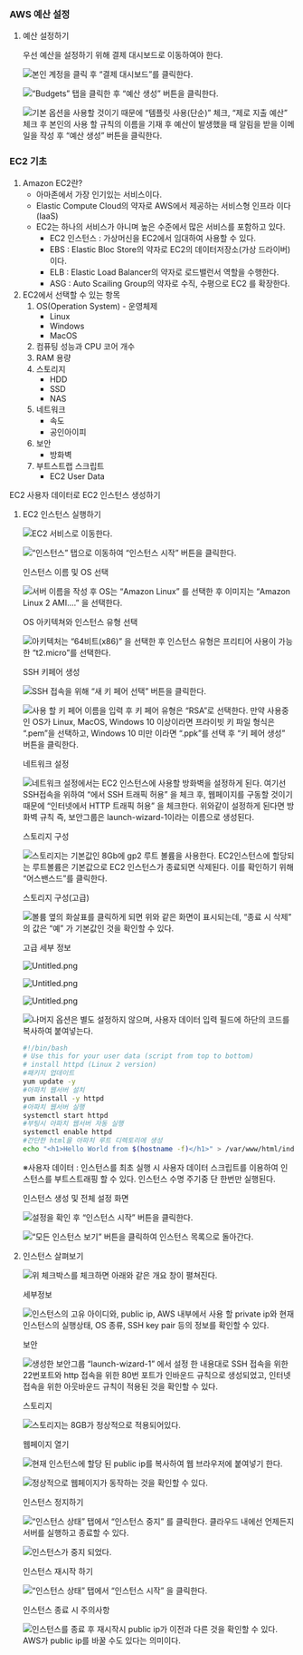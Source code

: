 
### AWS 예산 설정

1. 예산 설정하기

	우선 예산을 설정하기 위해 결제 대시보드로 이동하여야 한다.


	![본인 계정을 클릭 후 “결제 대시보드”를 클릭한다.](https://s3.us-west-2.amazonaws.com/secure.notion-static.com/9dda2f25-b5ab-42b5-9e14-d3fd44e1bb00/Untitled.png?X-Amz-Algorithm=AWS4-HMAC-SHA256&X-Amz-Content-Sha256=UNSIGNED-PAYLOAD&X-Amz-Credential=AKIAT73L2G45EIPT3X45%2F20230903%2Fus-west-2%2Fs3%2Faws4_request&X-Amz-Date=20230903T080808Z&X-Amz-Expires=3600&X-Amz-Signature=ae8c9caa9e7391302da55b7924a338b58b889f50eae76a3b6584972933fca47e&X-Amz-SignedHeaders=host&x-id=GetObject)


	![“Budgets” 탭을 클릭한 후 “예산 생성” 버튼을 클릭한다.](https://s3.us-west-2.amazonaws.com/secure.notion-static.com/ddf4b143-137d-441d-bd4e-0a3114a2e799/Untitled.png?X-Amz-Algorithm=AWS4-HMAC-SHA256&X-Amz-Content-Sha256=UNSIGNED-PAYLOAD&X-Amz-Credential=AKIAT73L2G45EIPT3X45%2F20230903%2Fus-west-2%2Fs3%2Faws4_request&X-Amz-Date=20230903T080809Z&X-Amz-Expires=3600&X-Amz-Signature=2c54a953e644ef966544c97c5f0c2fe23e535c7d3e4923e627e5b0da10a8cb00&X-Amz-SignedHeaders=host&x-id=GetObject)


	![기본 옵션을 사용할 것이기 때문에 “템플릿 사용(단순)” 체크, “제로 지출 예산” 체크 후 본인의 사용 할 규칙의 이름을 기재 후 예산이 발생했을 때 알림을 받을 이메일을 작성 후 “예산 생성” 버튼을 클릭한다.](https://s3.us-west-2.amazonaws.com/secure.notion-static.com/0a72a0b0-5731-417d-a3d7-874bfc3a2bbb/Untitled.png?X-Amz-Algorithm=AWS4-HMAC-SHA256&X-Amz-Content-Sha256=UNSIGNED-PAYLOAD&X-Amz-Credential=AKIAT73L2G45EIPT3X45%2F20230903%2Fus-west-2%2Fs3%2Faws4_request&X-Amz-Date=20230903T080809Z&X-Amz-Expires=3600&X-Amz-Signature=dd7e3552c72bbb0fa6820e35b73b1ba43327ccff4872a28f6c4aff8a70bdb164&X-Amz-SignedHeaders=host&x-id=GetObject)


### EC2 기초

1. Amazon EC2란?
	- 아마존에서 가장 인기있는 서비스이다.
	- Elastic Compute Cloud의 약자로 AWS에서 제공하는 서비스형 인프라 이다(IaaS)
	- EC2는 하나의 서비스가 아니며 높은 수준에서 많은 서비스를 포함하고 있다.
		- EC2 인스턴스 : 가상머신을 EC2에서 임대하여 사용할 수 있다.
		- EBS : Elastic Bloc Store의 약자로 EC2의 데이터저장소(가상 드라이버) 이다.
		- ELB : Elastic Load Balancer의 약자로 로드밸런서 역할을 수행한다.
		- ASG : Auto Scailing Group의 약자로 수직, 수평으로 EC2 를 확장한다.
2. EC2에서 선택할 수 있는 항목
	1. OS(Operation System) - 운영체제
		- Linux
		- Windows
		- MacOS
	2. 컴퓨팅 성능과 CPU 코어 개수
	3. RAM 용량
	4. 스토리지
		- HDD
		- SSD
		- NAS
	5. 네트워크
		- 속도
		- 공인아이피
	6. 보안
		- 방화벽
	7. 부트스트랩 스크립트
		- EC2 User Data

EC2 사용자 데이터로 EC2 인스턴스 생성하기

1. EC2 인스턴스 실행하기

	![EC2 서비스로 이동한다.](https://s3.us-west-2.amazonaws.com/secure.notion-static.com/06687dae-8d4a-4c5d-9945-77cd297e6850/Untitled.png?X-Amz-Algorithm=AWS4-HMAC-SHA256&X-Amz-Content-Sha256=UNSIGNED-PAYLOAD&X-Amz-Credential=AKIAT73L2G45EIPT3X45%2F20230903%2Fus-west-2%2Fs3%2Faws4_request&X-Amz-Date=20230903T080812Z&X-Amz-Expires=3600&X-Amz-Signature=f7b6ef110f0bb0b00fae7508d858911f02baba68456b82a570d4900a5c34bcf8&X-Amz-SignedHeaders=host&x-id=GetObject)


	![“인스턴스” 탭으로 이동하여 “인스턴스 시작” 버튼을 클릭한다.](https://s3.us-west-2.amazonaws.com/secure.notion-static.com/176630d3-3f4c-43ca-8a70-46bdbd2cd4c8/Untitled.png?X-Amz-Algorithm=AWS4-HMAC-SHA256&X-Amz-Content-Sha256=UNSIGNED-PAYLOAD&X-Amz-Credential=AKIAT73L2G45EIPT3X45%2F20230903%2Fus-west-2%2Fs3%2Faws4_request&X-Amz-Date=20230903T080812Z&X-Amz-Expires=3600&X-Amz-Signature=24b88c3a28c415675d90ad11220438b23361aaa524560b1753ccd6dd2cafade8&X-Amz-SignedHeaders=host&x-id=GetObject)


	인스턴스 이름 및 OS 선택


	![서버 이름을 작성 후 OS는 “Amazon Linux” 를 선택한 후 이미지는 “Amazon Linux 2 AMI….” 을 선택한다.](https://s3.us-west-2.amazonaws.com/secure.notion-static.com/762f6ed1-1270-45b2-aa4a-6c69fa433c6e/Untitled.png?X-Amz-Algorithm=AWS4-HMAC-SHA256&X-Amz-Content-Sha256=UNSIGNED-PAYLOAD&X-Amz-Credential=AKIAT73L2G45EIPT3X45%2F20230903%2Fus-west-2%2Fs3%2Faws4_request&X-Amz-Date=20230903T080812Z&X-Amz-Expires=3600&X-Amz-Signature=57c86132dd9cf82531dad278773f3410ec6173e12d899f87890f63014bf938b2&X-Amz-SignedHeaders=host&x-id=GetObject)


	OS 아키텍쳐와 인스턴스 유형 선택


	![아키텍처는 “64비트(x86)” 을 선택한 후 인스턴스 유형은 프리티어 사용이 가능한 “t2.micro”를 선택한다.](https://s3.us-west-2.amazonaws.com/secure.notion-static.com/2e8e7d0e-6f90-4cd4-b367-81fdf899a10b/Untitled.png?X-Amz-Algorithm=AWS4-HMAC-SHA256&X-Amz-Content-Sha256=UNSIGNED-PAYLOAD&X-Amz-Credential=AKIAT73L2G45EIPT3X45%2F20230903%2Fus-west-2%2Fs3%2Faws4_request&X-Amz-Date=20230903T080812Z&X-Amz-Expires=3600&X-Amz-Signature=19665b86fcb6fc70d14dfab8c9918acf1bcfe1efd08c24ab0558d0a69be38f5c&X-Amz-SignedHeaders=host&x-id=GetObject)


	SSH 키페어 생성


	![SSH 접속을 위해 “새 키 페어 선택” 버튼을 클릭한다.](https://s3.us-west-2.amazonaws.com/secure.notion-static.com/f516e063-4dd7-46c0-b436-808363ce91c9/Untitled.png?X-Amz-Algorithm=AWS4-HMAC-SHA256&X-Amz-Content-Sha256=UNSIGNED-PAYLOAD&X-Amz-Credential=AKIAT73L2G45EIPT3X45%2F20230903%2Fus-west-2%2Fs3%2Faws4_request&X-Amz-Date=20230903T080812Z&X-Amz-Expires=3600&X-Amz-Signature=c06a75109f97be7762f539d271a7bb3b1b2eed2e8f1b8ee28dffb1c6972b7e71&X-Amz-SignedHeaders=host&x-id=GetObject)


	![사용 할 키 페어 이름을 입력 후 키 페어 유형은 “RSA”로 선택한다. 만약 사용중인 OS가 Linux, MacOS, Windows 10 이상이라면 프라이빗 키 파일 형식은 “.pem”을 선택하고, Windows 10 미만 이라면 “.ppk”를 선택 후 “키 페어 생성” 버튼을 클릭한다.](https://s3.us-west-2.amazonaws.com/secure.notion-static.com/15ab8bdc-a692-4371-a3d6-463bfded1af2/Untitled.png?X-Amz-Algorithm=AWS4-HMAC-SHA256&X-Amz-Content-Sha256=UNSIGNED-PAYLOAD&X-Amz-Credential=AKIAT73L2G45EIPT3X45%2F20230903%2Fus-west-2%2Fs3%2Faws4_request&X-Amz-Date=20230903T080812Z&X-Amz-Expires=3600&X-Amz-Signature=c78449f098904111ef8e64355afc072d65b29af282fab960d8c4f8452eab5991&X-Amz-SignedHeaders=host&x-id=GetObject)


	네트워크 설정


	![네트워크 설정에서는 EC2 인스턴스에 사용할 방화벽을 설정하게 된다. 여기선 SSH접속을 위하여 “에서 SSH 트래픽 허용” 을 체크 후, 웹페이지를 구동할 것이기 때문에 “인터넷에서 HTTP 트래픽 허용” 을 체크한다. 위와같이 설정하게 된다면 방화벽 규칙 즉, 보안그룹은 launch-wizard-1이라는 이름으로 생성된다.](https://s3.us-west-2.amazonaws.com/secure.notion-static.com/cb43fcc7-ec06-48d1-b551-da9139cc5059/Untitled.png?X-Amz-Algorithm=AWS4-HMAC-SHA256&X-Amz-Content-Sha256=UNSIGNED-PAYLOAD&X-Amz-Credential=AKIAT73L2G45EIPT3X45%2F20230903%2Fus-west-2%2Fs3%2Faws4_request&X-Amz-Date=20230903T080812Z&X-Amz-Expires=3600&X-Amz-Signature=784389fe04bf49c1a1ab2d80e6905fb26136fb2c449c9e93420c90926acdaf68&X-Amz-SignedHeaders=host&x-id=GetObject)


	스토리지 구성


	![스토리지는 기본값인 8Gb에 gp2 루트 볼륨을 사용한다. EC2인스턴스에 할당되는 루트볼륨은 기본값으로 EC2 인스턴스가 종료되면 삭제된다. 이를 확인하기 위해 “어스밴스드”를 클릭한다.](https://s3.us-west-2.amazonaws.com/secure.notion-static.com/7142440a-fe67-47d6-b7b6-52a644623d47/Untitled.png?X-Amz-Algorithm=AWS4-HMAC-SHA256&X-Amz-Content-Sha256=UNSIGNED-PAYLOAD&X-Amz-Credential=AKIAT73L2G45EIPT3X45%2F20230903%2Fus-west-2%2Fs3%2Faws4_request&X-Amz-Date=20230903T080812Z&X-Amz-Expires=3600&X-Amz-Signature=bd09ab7c236fca9eab19c330997bcddbfca4eb6aa647cea8434bc896d97fa6e0&X-Amz-SignedHeaders=host&x-id=GetObject)


	스토리지 구성(고급)


	![볼륨 옆의 화살표를 클릭하게 되면 위와 같은 화면이 표시되는데, “종료 시 삭제” 의 값은 “예” 가 기본값인 것을 확인할 수 있다.](https://s3.us-west-2.amazonaws.com/secure.notion-static.com/0627d8ca-dad0-4b80-a0c5-77078b47fffb/Untitled.png?X-Amz-Algorithm=AWS4-HMAC-SHA256&X-Amz-Content-Sha256=UNSIGNED-PAYLOAD&X-Amz-Credential=AKIAT73L2G45EIPT3X45%2F20230903%2Fus-west-2%2Fs3%2Faws4_request&X-Amz-Date=20230903T080812Z&X-Amz-Expires=3600&X-Amz-Signature=ce734234bfbbd340e4c9704764d7b7c1163534422e2a9e88b9847a1147fb6fcf&X-Amz-SignedHeaders=host&x-id=GetObject)


	고급 세부 정보


	![Untitled.png](https://s3.us-west-2.amazonaws.com/secure.notion-static.com/523c9dc5-af54-4553-aa0b-94940dfbe768/Untitled.png?X-Amz-Algorithm=AWS4-HMAC-SHA256&X-Amz-Content-Sha256=UNSIGNED-PAYLOAD&X-Amz-Credential=AKIAT73L2G45EIPT3X45%2F20230903%2Fus-west-2%2Fs3%2Faws4_request&X-Amz-Date=20230903T080812Z&X-Amz-Expires=3600&X-Amz-Signature=81332244e622821dd3cf5d139491bb737e1ab69c2dff12e39b6217bd24ec5cad&X-Amz-SignedHeaders=host&x-id=GetObject)


	![Untitled.png](https://s3.us-west-2.amazonaws.com/secure.notion-static.com/03334987-bb2b-4e6f-9c90-475f5671ce9e/Untitled.png?X-Amz-Algorithm=AWS4-HMAC-SHA256&X-Amz-Content-Sha256=UNSIGNED-PAYLOAD&X-Amz-Credential=AKIAT73L2G45EIPT3X45%2F20230903%2Fus-west-2%2Fs3%2Faws4_request&X-Amz-Date=20230903T080812Z&X-Amz-Expires=3600&X-Amz-Signature=5e89769845d1ca2aa0ed3b71d2462d541fd2ca54ccda943555f5505e7b1d9a6d&X-Amz-SignedHeaders=host&x-id=GetObject)


	![Untitled.png](https://s3.us-west-2.amazonaws.com/secure.notion-static.com/fa689dba-51d9-466a-9db5-5dd605d1569d/Untitled.png?X-Amz-Algorithm=AWS4-HMAC-SHA256&X-Amz-Content-Sha256=UNSIGNED-PAYLOAD&X-Amz-Credential=AKIAT73L2G45EIPT3X45%2F20230903%2Fus-west-2%2Fs3%2Faws4_request&X-Amz-Date=20230903T080812Z&X-Amz-Expires=3600&X-Amz-Signature=479c946509c2efb84fb3c5c5cfbd009f135f752a047f5feb8ac8067f1d933644&X-Amz-SignedHeaders=host&x-id=GetObject)


	![나머지 옵션은 별도 설정하지 않으며, 사용자 데이터 입력 필드에 하단의 코드를 복사하여 붙여넣는다.](https://s3.us-west-2.amazonaws.com/secure.notion-static.com/d19853fa-d8b4-409f-aeaa-6ddeb38cc0e5/Untitled.png?X-Amz-Algorithm=AWS4-HMAC-SHA256&X-Amz-Content-Sha256=UNSIGNED-PAYLOAD&X-Amz-Credential=AKIAT73L2G45EIPT3X45%2F20230903%2Fus-west-2%2Fs3%2Faws4_request&X-Amz-Date=20230903T080812Z&X-Amz-Expires=3600&X-Amz-Signature=a36ec80d4898a31b91855f6f822719cc56dd241916c2ef802080fafe0a8f48cd&X-Amz-SignedHeaders=host&x-id=GetObject)


	```bash
	#!/bin/bash
	# Use this for your user data (script from top to bottom)
	# install httpd (Linux 2 version)
	#패키지 업데이트
	yum update -y
	#아파치 웹서버 설치
	yum install -y httpd
	#아파치 웹서버 실행
	systemctl start httpd
	#부팅시 아파치 웹서버 자동 실행
	systemctl enable httpd
	#간단한 html을 아파치 루트 디렉토리에 생성
	echo "<h1>Hello World from $(hostname -f)</h1>" > /var/www/html/index.html
	```


	※사용자 데이터 : 인스턴스를 최초 실행 시 사용자 데이터 스크립트를 이용하여 인스턴스를 부트스트래핑 할 수 있다. 인스턴스 수명 주기중 단 한번만 실행된다.


	인스턴스 생성 및 전체 설정 화면


	![설정을 확인 후 “인스턴스 시작” 버튼을 클릭한다.](https://s3.us-west-2.amazonaws.com/secure.notion-static.com/0199a5fa-3872-4da9-83af-6b45b4271707/Untitled.png?X-Amz-Algorithm=AWS4-HMAC-SHA256&X-Amz-Content-Sha256=UNSIGNED-PAYLOAD&X-Amz-Credential=AKIAT73L2G45EIPT3X45%2F20230903%2Fus-west-2%2Fs3%2Faws4_request&X-Amz-Date=20230903T080812Z&X-Amz-Expires=3600&X-Amz-Signature=0967aa2159f11978f40a301270544f41957d7febbaac5627cdd422bd63e3a025&X-Amz-SignedHeaders=host&x-id=GetObject)


	![“모든 인스턴스 보기” 버튼을 클릭하여 인스턴스 목록으로 돌아간다.](https://s3.us-west-2.amazonaws.com/secure.notion-static.com/8327f6c7-1374-41b8-8fc5-6e22f8df0f7a/Untitled.png?X-Amz-Algorithm=AWS4-HMAC-SHA256&X-Amz-Content-Sha256=UNSIGNED-PAYLOAD&X-Amz-Credential=AKIAT73L2G45EIPT3X45%2F20230903%2Fus-west-2%2Fs3%2Faws4_request&X-Amz-Date=20230903T080812Z&X-Amz-Expires=3600&X-Amz-Signature=a012f95213c5403766d7665c9f15d993674cb59b022e1232e526862f4cebed5f&X-Amz-SignedHeaders=host&x-id=GetObject)

2. 인스턴스 살펴보기

	![위 체크박스를 체크하면 아래와 같은 개요 창이 펼쳐진다.](https://s3.us-west-2.amazonaws.com/secure.notion-static.com/a53c7c84-2d81-4342-98ca-08b505605efa/Untitled.png?X-Amz-Algorithm=AWS4-HMAC-SHA256&X-Amz-Content-Sha256=UNSIGNED-PAYLOAD&X-Amz-Credential=AKIAT73L2G45EIPT3X45%2F20230903%2Fus-west-2%2Fs3%2Faws4_request&X-Amz-Date=20230903T080812Z&X-Amz-Expires=3600&X-Amz-Signature=a46e6f4eb2aad16f533a4bedc8d2b8081ccba031b9ab0896919a9683473eeedc&X-Amz-SignedHeaders=host&x-id=GetObject)


	세부정보


	![인스턴스의 고유 아이디와, public ip, AWS 내부에서 사용 할 private ip와 현재 인스턴스의 실행상태, OS 종류, SSH key pair 등의 정보를 확인할 수 있다.](https://s3.us-west-2.amazonaws.com/secure.notion-static.com/4577dc28-f529-43b5-9f16-ca56db72cdaf/Untitled.png?X-Amz-Algorithm=AWS4-HMAC-SHA256&X-Amz-Content-Sha256=UNSIGNED-PAYLOAD&X-Amz-Credential=AKIAT73L2G45EIPT3X45%2F20230903%2Fus-west-2%2Fs3%2Faws4_request&X-Amz-Date=20230903T080812Z&X-Amz-Expires=3600&X-Amz-Signature=e645496945acf30bbea014795803d3711bba4ebdf06f28cbac021435079ad920&X-Amz-SignedHeaders=host&x-id=GetObject)


	보안


	![생성한 보안그룹 “launch-wizard-1” 에서 설정 한 내용대로 SSH 접속을 위한 22번포트와 http 접속을 위한 80번 포트가 인바운드 규칙으로 생성되었고, 인터넷 접속을 위한 아웃바운드 규칙이 적용된 것을 확인할 수 있다.](https://s3.us-west-2.amazonaws.com/secure.notion-static.com/77f222b5-2b6a-4e46-9df6-8ec5ef521706/Untitled.png?X-Amz-Algorithm=AWS4-HMAC-SHA256&X-Amz-Content-Sha256=UNSIGNED-PAYLOAD&X-Amz-Credential=AKIAT73L2G45EIPT3X45%2F20230903%2Fus-west-2%2Fs3%2Faws4_request&X-Amz-Date=20230903T080812Z&X-Amz-Expires=3600&X-Amz-Signature=bc3abfa399b7ab434ab050b9d4c34c676b5cf7039f5b57a935c6993bd48aa040&X-Amz-SignedHeaders=host&x-id=GetObject)


	스토리지


	![스토리지는 8GB가 정상적으로 적용되어있다.](https://s3.us-west-2.amazonaws.com/secure.notion-static.com/5f992db4-2a0f-406a-bdde-dd3ea8c46944/Untitled.png?X-Amz-Algorithm=AWS4-HMAC-SHA256&X-Amz-Content-Sha256=UNSIGNED-PAYLOAD&X-Amz-Credential=AKIAT73L2G45EIPT3X45%2F20230903%2Fus-west-2%2Fs3%2Faws4_request&X-Amz-Date=20230903T080812Z&X-Amz-Expires=3600&X-Amz-Signature=3a70343573832fbe9bdedc8b14c5b340ec090027bea25d340031fc52b074098b&X-Amz-SignedHeaders=host&x-id=GetObject)


	웹페이지 열기


	![현재 인스턴스에 할당 된 public ip를 복사하여 웹 브라우저에 붙여넣기 한다.](https://s3.us-west-2.amazonaws.com/secure.notion-static.com/5c9c0968-ce88-4cd8-9649-77e5317b4c89/Untitled.png?X-Amz-Algorithm=AWS4-HMAC-SHA256&X-Amz-Content-Sha256=UNSIGNED-PAYLOAD&X-Amz-Credential=AKIAT73L2G45EIPT3X45%2F20230903%2Fus-west-2%2Fs3%2Faws4_request&X-Amz-Date=20230903T080812Z&X-Amz-Expires=3600&X-Amz-Signature=c7ca4fa98409b6b462a8b29357d43a1a3fba3f404031ed0432826fbd4945107c&X-Amz-SignedHeaders=host&x-id=GetObject)


	![정상적으로 웹페이지가 동작하는 것을 확인할 수 있다.](https://s3.us-west-2.amazonaws.com/secure.notion-static.com/cc452183-d2d3-4067-bb69-1bbf73064657/Untitled.png?X-Amz-Algorithm=AWS4-HMAC-SHA256&X-Amz-Content-Sha256=UNSIGNED-PAYLOAD&X-Amz-Credential=AKIAT73L2G45EIPT3X45%2F20230903%2Fus-west-2%2Fs3%2Faws4_request&X-Amz-Date=20230903T080812Z&X-Amz-Expires=3600&X-Amz-Signature=f9fe254ea6356eb69cbbeba300c789fe8554d0f714efedd33200a6469d97eebc&X-Amz-SignedHeaders=host&x-id=GetObject)


	인스턴스 정지하기


	![“인스턴스 상태” 탭에서 “인스턴스 중지” 를 클릭한다.
	클라우드 내에선 언제든지 서버를 실행하고 종료할 수 있다.](https://s3.us-west-2.amazonaws.com/secure.notion-static.com/01885a34-0260-4485-a1e3-f9f76864aa35/Untitled.png?X-Amz-Algorithm=AWS4-HMAC-SHA256&X-Amz-Content-Sha256=UNSIGNED-PAYLOAD&X-Amz-Credential=AKIAT73L2G45EIPT3X45%2F20230903%2Fus-west-2%2Fs3%2Faws4_request&X-Amz-Date=20230903T080812Z&X-Amz-Expires=3600&X-Amz-Signature=f2954f37802e23080d6374ba87d3a397632126d74e4b190cd3fe9d5a67ca05fc&X-Amz-SignedHeaders=host&x-id=GetObject)


	![인스턴스가 중지 되었다.](https://s3.us-west-2.amazonaws.com/secure.notion-static.com/242d7b04-ae37-4c5d-9671-4d7363afb1be/Untitled.png?X-Amz-Algorithm=AWS4-HMAC-SHA256&X-Amz-Content-Sha256=UNSIGNED-PAYLOAD&X-Amz-Credential=AKIAT73L2G45EIPT3X45%2F20230903%2Fus-west-2%2Fs3%2Faws4_request&X-Amz-Date=20230903T080812Z&X-Amz-Expires=3600&X-Amz-Signature=bab97280f601f7a5d51927ece01acf374b2b8ca44797d63117c12bd23040c277&X-Amz-SignedHeaders=host&x-id=GetObject)


	인스턴스 재시작 하기


	![“인스턴스 상태” 탭에서 “인스턴스 시작” 을 클릭한다.](https://s3.us-west-2.amazonaws.com/secure.notion-static.com/80d04714-4c1f-48d9-a3e7-3061e7e81580/Untitled.png?X-Amz-Algorithm=AWS4-HMAC-SHA256&X-Amz-Content-Sha256=UNSIGNED-PAYLOAD&X-Amz-Credential=AKIAT73L2G45EIPT3X45%2F20230903%2Fus-west-2%2Fs3%2Faws4_request&X-Amz-Date=20230903T080812Z&X-Amz-Expires=3600&X-Amz-Signature=0d79be7fe20cea959e523b6ff64ea5aae092f119154778a34816736e3e10b2f0&X-Amz-SignedHeaders=host&x-id=GetObject)


	인스턴스 종료 시 주의사항


	![인스턴스를 종료 후 재시작시 public ip가 이전과 다른 것을 확인할 수 있다.
	AWS가 public ip를 바꿀 수도 있다는 의미이다.](https://s3.us-west-2.amazonaws.com/secure.notion-static.com/b63f796b-ad47-4443-81e4-a9719878fdfa/Untitled.png?X-Amz-Algorithm=AWS4-HMAC-SHA256&X-Amz-Content-Sha256=UNSIGNED-PAYLOAD&X-Amz-Credential=AKIAT73L2G45EIPT3X45%2F20230903%2Fus-west-2%2Fs3%2Faws4_request&X-Amz-Date=20230903T080812Z&X-Amz-Expires=3600&X-Amz-Signature=a87ca6cc6e2bcce26dd5fd99ff4650c2ad5794fa17bd156b3bd38041bc60f7e5&X-Amz-SignedHeaders=host&x-id=GetObject)

